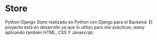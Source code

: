 # Store
 Python-Django
Store realizado en Python con Django para el Backend. El proyecto esta en desarrollo ya que lo utilizo para mis practicas, estoy aplicando también HTML, CSS Y Javascript.
